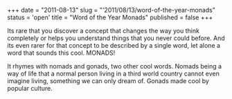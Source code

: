 +++
date = "2011-08-13"
slug = "'2011/08/13/word-of-the-year-monads"
status = 'open'
title = "Word of the Year Monads"
published = false
+++

Its rare that you discover a concept that changes the way you think completely or helps you understand things that you never could before. And its even rarer for that concept to be described by a single word, let alone a word that sounds this cool. MONADS!  

It rhymes with nomads and gonads, two other cool words. Nomads being a way of life that a normal person living in a third world country cannot even imagine living, something we can only dream of. Gonads made cool by popular culture.
